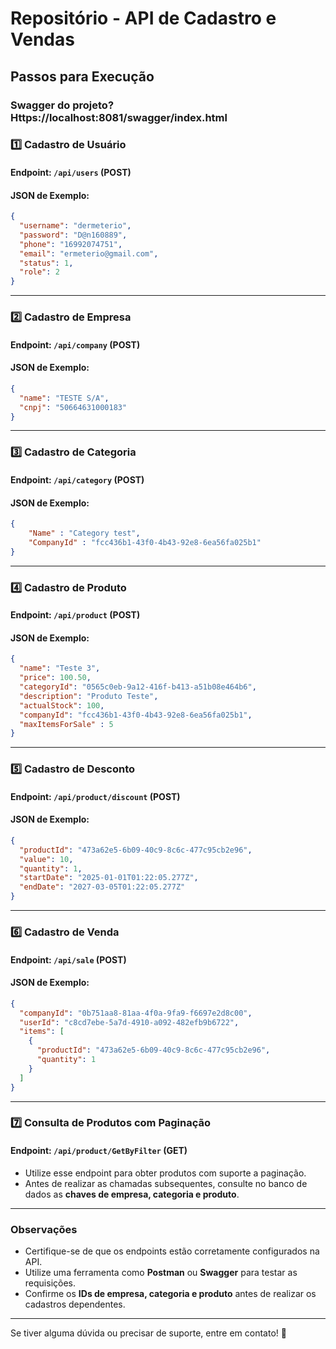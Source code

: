 # Repositório - API de Cadastro e Vendas

## Passos para Execução

### Swagger do projeto? Https://localhost:8081/swagger/index.html

### 1️⃣ **Cadastro de Usuário**
#### **Endpoint:** `/api/users` (POST)
#### **JSON de Exemplo:**
```json
{
  "username": "dermeterio",
  "password": "D@n160889",
  "phone": "16992074751",
  "email": "ermeterio@gmail.com",
  "status": 1,
  "role": 2
}
```

---

### 2️⃣ **Cadastro de Empresa**
#### **Endpoint:** `/api/company` (POST)
#### **JSON de Exemplo:**
```json
{
  "name": "TESTE S/A",
  "cnpj": "50664631000183"
}
```

---

### 3️⃣ **Cadastro de Categoria**
#### **Endpoint:** `/api/category` (POST)
#### **JSON de Exemplo:**
```json
{
    "Name" : "Category test",
    "CompanyId" : "fcc436b1-43f0-4b43-92e8-6ea56fa025b1"
}
```

---

### 4️⃣ **Cadastro de Produto**
#### **Endpoint:** `/api/product` (POST)
#### **JSON de Exemplo:**
```json
{
  "name": "Teste 3",
  "price": 100.50,
  "categoryId": "0565c0eb-9a12-416f-b413-a51b08e464b6",
  "description": "Produto Teste",
  "actualStock": 100,
  "companyId": "fcc436b1-43f0-4b43-92e8-6ea56fa025b1",
  "maxItemsForSale" : 5
}
```

---

### 5️⃣ **Cadastro de Desconto**
#### **Endpoint:** `/api/product/discount` (POST)
#### **JSON de Exemplo:**
```json
{
  "productId": "473a62e5-6b09-40c9-8c6c-477c95cb2e96",
  "value": 10,
  "quantity": 1,
  "startDate": "2025-01-01T01:22:05.277Z",
  "endDate": "2027-03-05T01:22:05.277Z"
}
```

---

### 6️⃣ **Cadastro de Venda**
#### **Endpoint:** `/api/sale` (POST)
#### **JSON de Exemplo:**
```json
{
  "companyId": "0b751aa8-81aa-4f0a-9fa9-f6697e2d8c00",
  "userId": "c8cd7ebe-5a7d-4910-a092-482efb9b6722",
  "items": [
    {
      "productId": "473a62e5-6b09-40c9-8c6c-477c95cb2e96",      
      "quantity": 1
    }
  ]
}
```

---

### 7️⃣ **Consulta de Produtos com Paginação**
#### **Endpoint:** `/api/product/GetByFilter` (GET)
- Utilize esse endpoint para obter produtos com suporte a paginação.
- Antes de realizar as chamadas subsequentes, consulte no banco de dados as **chaves de empresa, categoria e produto**.

---

### **Observações**
- Certifique-se de que os endpoints estão corretamente configurados na API.
- Utilize uma ferramenta como **Postman** ou **Swagger** para testar as requisições.
- Confirme os **IDs de empresa, categoria e produto** antes de realizar os cadastros dependentes.

---

Se tiver alguma dúvida ou precisar de suporte, entre em contato! 🚀

